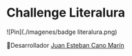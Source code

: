 # Challenge Literalura 

![Pin](./imagenes/badge literalura.png)



🚀Desarrollador 
[Juan Esteban Cano Marín](https://www.linkedin.com/in/jecm7/)